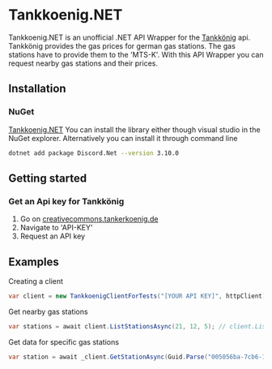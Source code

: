# Tankkoenig.NET
Tankkoenig.NET is an unofficial .NET API Wrapper for the [Tankkönig](https://tankerkoenig.de/) api.
Tankkönig provides the gas prices for german gas stations. The gas stations have to provide them to the 'MTS-K'.
With this API Wrapper you can request nearby gas stations and their prices.

## Installation
### NuGet
[Tankkoenig.NET](https://www.nuget.org/packages/TankerkoenigNet/)
You can install the library either though visual studio in the NuGet explorer.
Alternatively you can install it through command line

```sh
dotnet add package Discord.Net --version 3.10.0
```

## Getting started
### Get an Api key for Tankkönig
1. Go on [creativecommons.tankerkoenig.de](https://creativecommons.tankerkoenig.de/)
2. Navigate to 'API-KEY'
3. Request an API key

## Examples

Creating a client
```cs
var client = new TankkoenigClientForTests("[YOUR API KEY]", httpClient);
```

Get nearby gas stations
```cs
var stations = await client.ListStationsAsync(21, 12, 5); // client.ListStationsAsync([your lat], [your lon], [radius])
```

Get data for specific gas stations
```cs
var station = await _client.GetStationAsync(Guid.Parse("005056ba-7cb6-1ed2-bceb-90e59ad2cd35")); // the GUID of a random gas station, you have to replace that with the gas station you want.
```